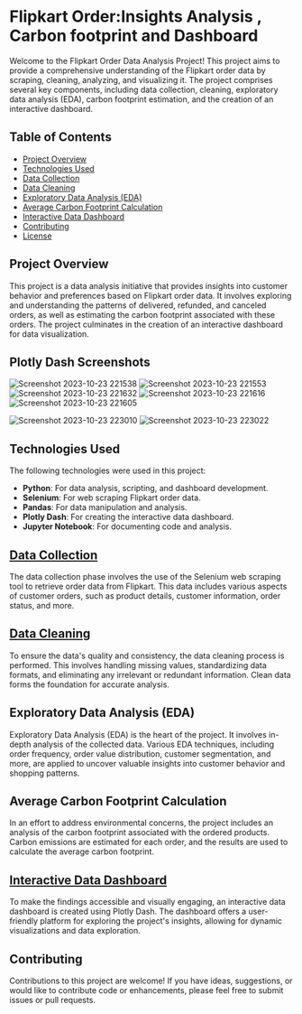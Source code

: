 # Flipkart Order:Insights Analysis , Carbon footprint and Dashboard

Welcome to the Flipkart Order Data Analysis Project! This project aims to provide a comprehensive understanding of the Flipkart order data by scraping, cleaning, analyzing, and visualizing it. The project comprises several key components, including data collection, cleaning, exploratory data analysis (EDA), carbon footprint estimation, and the creation of an interactive dashboard.

## Table of Contents
- [Project Overview](#project-overview)
- [Technologies Used](#technologies-used)
- [Data Collection](#data-collection)
- [Data Cleaning](#data-cleaning)
- [Exploratory Data Analysis (EDA)](#exploratory-data-analysis-eda)
- [Average Carbon Footprint Calculation](#average-carbon-footprint-calculation)
- [Interactive Data Dashboard](#interactive-data-dashboard)
- [Contributing](#contributing)
- [License](#license)

## Project Overview

This project is a data analysis initiative that provides insights into customer behavior and preferences based on Flipkart order data. It involves exploring and understanding the patterns of delivered, refunded, and canceled orders, as well as estimating the carbon footprint associated with these orders. The project culminates in the creation of an interactive dashboard for data visualization.

## Plotly Dash Screenshots


![Screenshot 2023-10-23 221538](https://github.com/Bytecode-Magnum/Flipkart-Order-Insights-Analysis-Carbon-Footprint-Dashboard/assets/99680514/fed714bf-0087-46d4-b700-a0972f77ca3b)
![Screenshot 2023-10-23 221553](https://github.com/Bytecode-Magnum/Flipkart-Order-Insights-Analysis-Carbon-Footprint-Dashboard/assets/99680514/a707448e-f15f-4c64-9437-5b18a0624e23)
![Screenshot 2023-10-23 221632](https://github.com/Bytecode-Magnum/Flipkart-Order-Insights-Analysis-Carbon-Footprint-Dashboard/assets/99680514/b3a28e27-d6c5-4440-8528-a1f0da5e5847)
![Screenshot 2023-10-23 221616](https://github.com/Bytecode-Magnum/Flipkart-Order-Insights-Analysis-Carbon-Footprint-Dashboard/assets/99680514/ddb34c38-df33-4dc4-80d4-c6a059ab2731)
![Screenshot 2023-10-23 221605](https://github.com/Bytecode-Magnum/Flipkart-Order-Insights-Analysis-Carbon-Footprint-Dashboard/assets/99680514/80840817-fd69-491d-b9c2-680c73804e3e)

![Screenshot 2023-10-23 223010](https://github.com/Bytecode-Magnum/Flipkart-Order-Insights-Analysis-Carbon-Footprint-Dashboard/assets/99680514/49ca08e9-234b-47d5-8883-5c4602a19d3a)
![Screenshot 2023-10-23 223022](https://github.com/Bytecode-Magnum/Flipkart-Order-Insights-Analysis-Carbon-Footprint-Dashboard/assets/99680514/27f7762c-9808-4aec-82b3-9aed7255da6a)


  
## Technologies Used

The following technologies were used in this project:
- **Python**: For data analysis, scripting, and dashboard development.
- **Selenium**: For web scraping Flipkart order data.
- **Pandas**: For data manipulation and analysis.
- **Plotly Dash**: For creating the interactive data dashboard.
- **Jupyter Notebook**: For documenting code and analysis.

## [Data Collection](https://github.com/Bytecode-Magnum/Flipkart-Order-Insights-Analysis-Carbon-Footprint-Dashboard/blob/main/Flipkart%20Order%20List%20Data%20Mining.ipynb)

The data collection phase involves the use of the Selenium web scraping tool to retrieve order data from Flipkart. This data includes various aspects of customer orders, such as product details, customer information, order status, and more.

## [Data Cleaning](https://github.com/Bytecode-Magnum/Flipkart-Order-Insights-Analysis-Carbon-Footprint-Dashboard/blob/main/Flipkart%20Data%20Cleaning.ipynb)

To ensure the data's quality and consistency, the data cleaning process is performed. This involves handling missing values, standardizing data formats, and eliminating any irrelevant or redundant information. Clean data forms the foundation for accurate analysis.

## Exploratory Data Analysis (EDA)

Exploratory Data Analysis (EDA) is the heart of the project. It involves in-depth analysis of the collected data. Various EDA techniques, including order frequency, order value distribution, customer segmentation, and more, are applied to uncover valuable insights into customer behavior and shopping patterns.

## Average Carbon Footprint Calculation

In an effort to address environmental concerns, the project includes an analysis of the carbon footprint associated with the ordered products. Carbon emissions are estimated for each order, and the results are used to calculate the average carbon footprint.

## [Interactive Data Dashboard](https://github.com/Bytecode-Magnum/Flipkart-Order-Insights-Analysis-Carbon-Footprint-Dashboard/blob/main/Create_DashBoard.py)

To make the findings accessible and visually engaging, an interactive data dashboard is created using Plotly Dash. The dashboard offers a user-friendly platform for exploring the project's insights, allowing for dynamic visualizations and data exploration.

## Contributing

Contributions to this project are welcome! If you have ideas, suggestions, or would like to contribute code or enhancements, please feel free to submit issues or pull requests.

